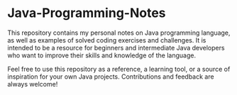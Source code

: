 # Java-Programming-Notes
This repository contains my personal notes on Java programming language, as well as examples of solved coding exercises and challenges. It is intended to be a resource for beginners and intermediate Java developers who want to improve their skills and knowledge of the language.

Feel free to use this repository as a reference, a learning tool, or a source of inspiration for your own Java projects. Contributions and feedback are always welcome!
